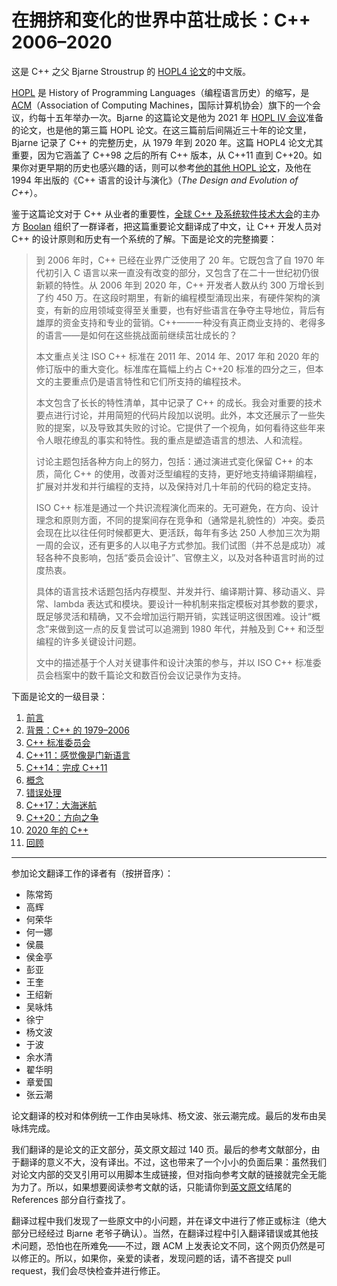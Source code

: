 # 在拥挤和变化的世界中茁壮成长：C++ 2006–2020

这是 C++ 之父 Bjarne Stroustrup 的 [HOPL4 论文](https://www.stroustrup.com/hopl20main-p5-p-bfc9cd4--final.pdf)的中文版。

[HOPL](https://dl.acm.org/conference/hopl) 是 History of Programming Languages（编程语言历史）的缩写，是 [ACM](https://www.acm.org/)（Association of Computing Machines，国际计算机协会）旗下的一个会议，约每十五年举办一次。Bjarne 的这篇论文是他为 2021 年 [HOPL IV 会议](https://hopl4.sigplan.org/)准备的论文，也是他的第三篇 HOPL 论文。在这三篇前后间隔近三十年的论文里，Bjarne 记录了 C++ 的完整历史，从 1979 年到 2020 年。这篇 HOPL4 论文尤其重要，因为它涵盖了 C++98 之后的所有 C++ 版本，从 C++11 直到 C++20。如果你对更早期的历史也感兴趣的话，则可以参考[他的其他 HOPL 论文](https://www.stroustrup.com/papers.html)，及他在 1994 年出版的《C++ 语言的设计与演化》（*The Design and Evolution of C++*）。

鉴于这篇论文对于 C++ 从业者的重要性，[全球 C++ 及系统软件技术大会](http://cpp-summit.org/)的主办方 [Boolan](http://boolan.com/) 组织了一群译者，把这篇重要论文翻译成了中文，让 C++ 开发人员对 C++ 的设计原则和历史有一个系统的了解。下面是论文的完整摘要：

> 到 2006 年时，C++ 已经在业界广泛使用了 20 年。它既包含了自 1970 年代初引入 C 语言以来一直没有改变的部分，又包含了在二十一世纪初仍很新颖的特性。从 2006 年到 2020 年，C++ 开发者人数从约 300 万增长到了约 450 万。在这段时期里，有新的编程模型涌现出来，有硬件架构的演变，有新的应用领域变得至关重要，也有好些语言在争夺主导地位，背后有雄厚的资金支持和专业的营销。C++——一种没有真正商业支持的、老得多的语言——是如何在这些挑战面前继续茁壮成长的？
>
> 本文重点关注 ISO C++ 标准在 2011 年、2014 年、2017 年和 2020 年的修订版中的重大变化。标准库在篇幅上约占 C++20 标准的四分之三，但本文的主要重点仍是语言特性和它们所支持的编程技术。
>
> 本文包含了长长的特性清单，其中记录了 C++ 的成长。我会对重要的技术要点进行讨论，并用简短的代码片段加以说明。此外，本文还展示了一些失败的提案，以及导致其失败的讨论。它提供了一个视角，如何看待这些年来令人眼花缭乱的事实和特性。我的重点是塑造语言的想法、人和流程。
>
> 讨论主题包括各种方向上的努力，包括：通过演进式变化保留 C++ 的本质，简化 C++ 的使用，改善对泛型编程的支持，更好地支持编译期编程，扩展对并发和并行编程的支持，以及保持对几十年前的代码的稳定支持。
>
> ISO C++ 标准是通过一个共识流程演化而来的。无可避免，在方向、设计理念和原则方面，不同的提案间存在竞争和（通常是礼貌性的）冲突。委员会现在比以往任何时候都更大、更活跃，每年有多达 250 人参加三次为期一周的会议，还有更多的人以电子方式参加。我们试图（并不总是成功）减轻各种不良影响，包括“委员会设计”、官僚主义，以及对各种语言时尚的过度热衷。
>
> 具体的语言技术话题包括内存模型、并发并行、编译期计算、移动语义、异常、lambda 表达式和模块。要设计一种机制来指定模板对其参数的要求，既足够灵活和精确，又不会增加运行期开销，实践证明这很困难。设计“概念”来做到这一点的反复尝试可以追溯到 1980 年代，并触及到 C++ 和泛型编程的许多关键设计问题。
>
> 文中的描述基于个人对关键事件和设计决策的参与，并以 ISO C++ 标准委员会档案中的数千篇论文和数百份会议记录作为支持。

下面是论文的一级目录：

1. [前言](01.md)
2. [背景：C++ 的 1979–2006](02.md)
3. [C++ 标准委员会](03.md)
4. [C++11：感觉像是门新语言](04.md)
5. [C++14：完成 C++11](05.md)
6. [概念](06.md)
7. [错误处理](07.md)
8. [C++17：大海迷航](08.md)
9. [C++20：方向之争](09.md)
10. [2020 年的 C++](10.md)
11. [回顾](11.md)

---

参加论文翻译工作的译者有（按拼音序）：

- 陈常筠
- 高辉
- 何荣华
- 何一娜
- 侯晨
- 侯金亭
- 彭亚
- 王奎
- 王绍新
- 吴咏炜
- 徐宁
- 杨文波
- 于波
- 余水清
- 翟华明
- 章爱国
- 张云潮

论文翻译的校对和体例统一工作由吴咏炜、杨文波、张云潮完成。最后的发布由吴咏炜完成。

我们翻译的是论文的正文部分，英文原文超过 140 页。最后的参考文献部分，由于翻译的意义不大，没有译出。不过，这也带来了一个小小的负面后果：虽然我们对论文内部的交叉引用可以用脚本生成链接，但对指向参考文献的链接就完全无能为力了。所以，如果想要阅读参考文献的话，只能请你到[英文原文](https://www.stroustrup.com/hopl20main-p5-p-bfc9cd4--final.pdf)结尾的 References 部分自行查找了。

翻译过程中我们发现了一些原文中的小问题，并在译文中进行了修正或标注（绝大部分已经经过 Bjarne 老爷子确认）。当然，在翻译过程中引入翻译错误或其他技术问题，恐怕也在所难免——不过，跟 ACM 上发表论文不同，这个网页仍然是可以修正的。所以，如果你，亲爱的读者，发现问题的话，请不吝提交 pull request，我们会尽快检查并进行修正。
